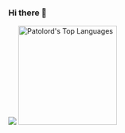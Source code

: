 ### Hi there 👋

<img src="https://github-readme-stats.vercel.app/api/top-langs/?username=patolord"/>

<img alt="Patolord's Top Languages" src="https://github-readme-stats.vercel.app/api/top-langs?username=Patolord&langs_count=4&layout=compact&theme=react&bg_color=1F222E&title_color=68C3D4&icon_color=F8D866&border_color=1F222E&hide=CSS,Java,HTML,c%2B%2B,Ren'Py" height="198px"/>


<!--
**Patolord/Patolord** is a ✨ _special_ ✨ repository because its `README.md` (this file) appears on your GitHub profile.


Here are some ideas to get you started:

- 🔭 I’m currently working on ...
- 🌱 I’m currently learning ...
- 👯 I’m looking to collaborate on ...
- 🤔 I’m looking for help with ...
- 💬 Ask me about ...
- 📫 How to reach me: ...
- 😄 Pronouns: ...
- ⚡ Fun fact: ...
-->
